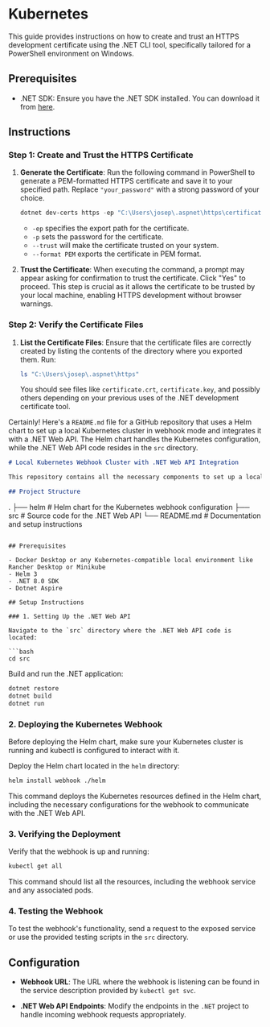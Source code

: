# Kubernetes 

This guide provides instructions on how to create and trust an HTTPS development certificate using the .NET CLI tool, specifically tailored for a PowerShell environment on Windows.

## Prerequisites

- .NET SDK: Ensure you have the .NET SDK installed. You can download it from [here](https://dotnet.microsoft.com/download).

## Instructions

### Step 1: Create and Trust the HTTPS Certificate

1. **Generate the Certificate**: Run the following command in PowerShell to generate a PEM-formatted HTTPS certificate and save it to your specified path. Replace `"your_password"` with a strong password of your choice.

   ```powershell
   dotnet dev-certs https -ep "C:\Users\josep\.aspnet\https\certificate.crt" -p "your_password" --trust --format PEM
   ```

   - `-ep` specifies the export path for the certificate.
   - `-p` sets the password for the certificate.
   - `--trust` will make the certificate trusted on your system.
   - `--format PEM` exports the certificate in PEM format.

2. **Trust the Certificate**: When executing the command, a prompt may appear asking for confirmation to trust the certificate. Click "Yes" to proceed. This step is crucial as it allows the certificate to be trusted by your local machine, enabling HTTPS development without browser warnings.

### Step 2: Verify the Certificate Files

1. **List the Certificate Files**: Ensure that the certificate files are correctly created by listing the contents of the directory where you exported them. Run:

   ```powershell
   ls "C:\Users\josep\.aspnet\https"
   ```

   You should see files like `certificate.crt`, `certificate.key`, and possibly others depending on your previous uses of the .NET development certificate tool.



Certainly! Here's a `README.md` file for a GitHub repository that uses a Helm chart to set up a local Kubernetes cluster in webhook mode and integrates it with a .NET Web API. The Helm chart handles the Kubernetes configuration, while the .NET Web API code resides in the `src` directory.

```markdown
# Local Kubernetes Webhook Cluster with .NET Web API Integration

This repository contains all the necessary components to set up a local Kubernetes cluster in webhook mode and have it callback to a .NET Web API. The setup is designed to run a Kubernetes webhook that integrates seamlessly with a .NET Web API, facilitating a development environment for webhook testing and functionality demonstrations.

## Project Structure

```
.
├── helm                # Helm chart for the Kubernetes webhook configuration
├── src                 # Source code for the .NET Web API
└── README.md           # Documentation and setup instructions
```

## Prerequisites

- Docker Desktop or any Kubernetes-compatible local environment like Rancher Desktop or Minikube
- Helm 3
- .NET 8.0 SDK
- Dotnet Aspire

## Setup Instructions

### 1. Setting Up the .NET Web API

Navigate to the `src` directory where the .NET Web API code is located:

```bash
cd src
```

Build and run the .NET application:

```bash
dotnet restore
dotnet build
dotnet run
```

### 2. Deploying the Kubernetes Webhook

Before deploying the Helm chart, make sure your Kubernetes cluster is running and kubectl is configured to interact with it.

Deploy the Helm chart located in the `helm` directory:

```bash
helm install webhook ./helm
```

This command deploys the Kubernetes resources defined in the Helm chart, including the necessary configurations for the webhook to communicate with the .NET Web API.

### 3. Verifying the Deployment

Verify that the webhook is up and running:

```bash
kubectl get all
```

This command should list all the resources, including the webhook service and any associated pods.

### 4. Testing the Webhook

To test the webhook's functionality, send a request to the exposed service or use the provided testing scripts in the `src` directory.

## Configuration

- **Webhook URL**: The URL where the webhook is listening can be found in the service description provided by `kubectl get svc`.

- **.NET Web API Endpoints**: Modify the endpoints in the `.NET` project to handle incoming webhook requests appropriately.
